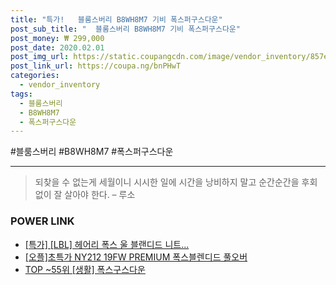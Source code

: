 ```yaml
--- 
title: "특가!   블룸스버리 B8WH8M7 기비 폭스퍼구스다운" 
post_sub_title: "  블룸스버리 B8WH8M7 기비 폭스퍼구스다운" 
post_money: ₩ 299,000 
post_date: 2020.02.01 
post_img_url: https://static.coupangcdn.com/image/vendor_inventory/857e/cded30d36a71261949b12b4fe2ef23add037503238806c3323d189f37704.jpg 
post_link_url: https://coupa.ng/bnPHwT 
categories: 
  - vendor_inventory 
tags: 
  - 블룸스버리 
  - B8WH8M7 
  - 폭스퍼구스다운 
--- 
```

  #블룸스버리 #B8WH8M7 #폭스퍼구스다운 
<hr> 

> 되찾을 수 없는게 세월이니 시시한 일에 시간을 낭비하지 말고 순간순간을 후회 없이 잘 살아야 한다. – 루소 


### POWER LINK

* <a href="https://blog.naver.com/santokki14/221788536770" target="_blank">[특가] [LBL] 헤어리 폭스 울 블랜디드 니트...</a>
* <a href="https://blog.naver.com/santokki14/221786291012" target="_blank">[오플]초특가 NY212 19FW PREMIUM 폭스블렌디드 풀오버</a>
* <a href="https://blog.naver.com/an0733/221792925496" target="_blank"> TOP ~55위 [생활] 폭스구스다운</a>
